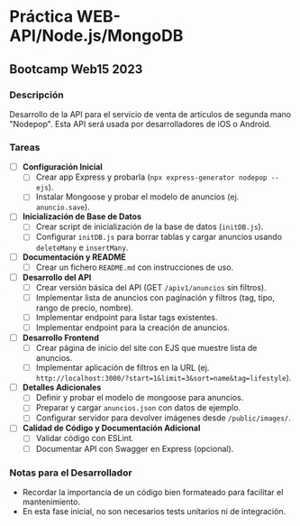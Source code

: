 # Práctica WEB-API/Node.js/MongoDB
## Bootcamp Web15 2023

### Descripción
Desarrollo de la API para el servicio de venta de artículos de segunda mano "Nodepop". Esta API será usada por desarrolladores de iOS o Android.

### Tareas

- [ ] **Configuración Inicial**
  - [ ] Crear app Express y probarla (`npx express-generator nodepop --ejs`).
  - [ ] Instalar Mongoose y probar el modelo de anuncios (ej. `anuncio.save`).

- [ ] **Inicialización de Base de Datos**
  - [ ] Crear script de inicialización de la base de datos (`initDB.js`).
  - [ ] Configurar `initDB.js` para borrar tablas y cargar anuncios usando `deleteMany` e `insertMany`.

- [ ] **Documentación y README**
  - [ ] Crear un fichero `README.md` con instrucciones de uso.

- [ ] **Desarrollo del API**
  - [ ] Crear versión básica del API (GET `/apiv1/anuncios` sin filtros).
  - [ ] Implementar lista de anuncios con paginación y filtros (tag, tipo, rango de precio, nombre).
  - [ ] Implementar endpoint para listar tags existentes.
  - [ ] Implementar endpoint para la creación de anuncios.

- [ ] **Desarrollo Frontend**
  - [ ] Crear página de inicio del site con EJS que muestre lista de anuncios.
  - [ ] Implementar aplicación de filtros en la URL (ej. `http://localhost:3000/?start=1&limit=3&sort=name&tag=lifestyle`).

- [ ] **Detalles Adicionales**
  - [ ] Definir y probar el modelo de mongoose para anuncios.
  - [ ] Preparar y cargar `anuncios.json` con datos de ejemplo.
  - [ ] Configurar servidor para devolver imágenes desde `/public/images/`.

- [ ] **Calidad de Código y Documentación Adicional**
  - [ ] Validar código con ESLint.
  - [ ] Documentar API con Swagger en Express (opcional).

### Notas para el Desarrollador
- Recordar la importancia de un código bien formateado para facilitar el mantenimiento.
- En esta fase inicial, no son necesarios tests unitarios ni de integración.
